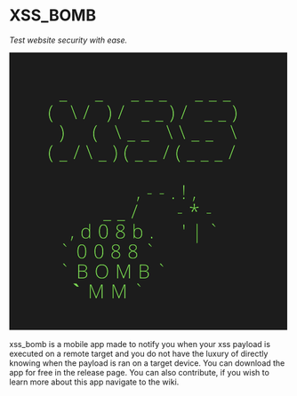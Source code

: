 XSS_BOMB
========
*Test website security with ease.*

![xss_bomb](https://raw.githubusercontent.com/p4p1/xss_bomb/main/assets/logo.png)

xss_bomb is a mobile app made to notify you when your xss payload is executed
on a remote target and you do not have the luxury of directly knowing when the
payload is ran on a target device. You can download the app for free in the
release page. You can also contribute, if you wish to learn more about this
app navigate to the wiki.


